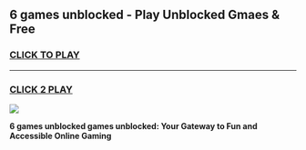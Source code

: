 
## 6 games unblocked - Play Unblocked Gmaes & Free
<h3>
<a href="https://premium.freeplayer.one?title=6_games_unblocked&ref=20F">CLICK TO PLAY</a></h3>
<hr>

<h3>
<a href="https://premium.freeplayer.one?title=6_games_unblocked&ref=20F">CLICK 2 PLAY</a>
  
</h3>

<a href="https://premium.freeplayer.one?title=6_games_unblocked&ref=20F/"><img src="https://clearcache.store/games.png"></a>


**6 games unblocked games unblocked: Your Gateway to Fun and Accessible Online Gaming**
